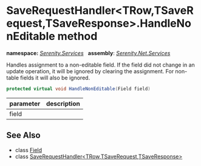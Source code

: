 # SaveRequestHandler&lt;TRow,TSaveRequest,TSaveResponse&gt;.HandleNonEditable method
**namespace:** *[Serenity.Services](../../README.md#serenity.services-namespace)*   **assembly**: *[Serenity.Net.Services](../../README.md)*

Handles assignment to a non-editable field. If the field did not change in an update operation, it will be ignored by clearing the assignment. For non-table fields it will also be ignored.

```csharp
protected virtual void HandleNonEditable(Field field)
```

| parameter | description |
| --- | --- |
| field |  |

## See Also

* class [Field](../Serenity.Net.Entity/../../Serenity.Data/Field.md)
* class [SaveRequestHandler&lt;TRow,TSaveRequest,TSaveResponse&gt;](../SaveRequestHandler-3.md)